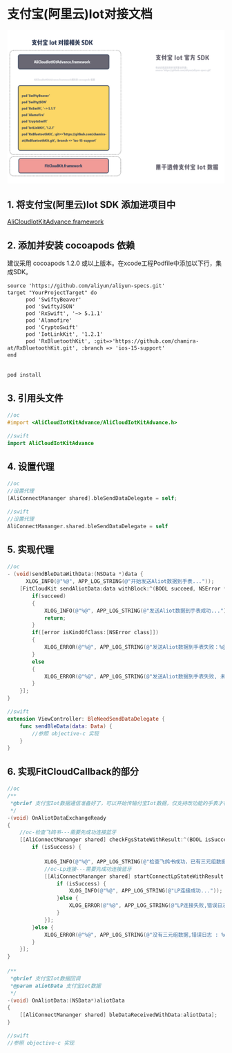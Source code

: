 # 支付宝(阿里云)Iot对接文档

![支付宝 Iot 对接相关 SDK](media/aliot.png)

## 1. 将支付宝(阿里云)Iot SDK 添加进项目中

[AliCloudIotKitAdvance.framework](AliCloudIotKitAdvance.framework)

## 2. 添加并安装 cocoapods 依赖

建议采用 cocoapods 1.2.0 或以上版本。在xcode工程Podfile中添加以下行，集成SDK。

```
source 'https://github.com/aliyun/aliyun-specs.git'
target "YourProjectTarget" do
      pod 'SwiftyBeaver'
      pod 'SwiftyJSON'
      pod 'RxSwift', '~> 5.1.1'
      pod 'Alamofire'
      pod 'CryptoSwift'
      pod 'IotLinkKit', '1.2.1'
      pod 'RxBluetoothKit', :git=>'https://github.com/chamira-at/RxBluetoothKit.git', :branch => 'ios-15-support'
end
        
```

```
pod install

```

## 3. 引用头文件

```objective-c
//oc
#import <AliCloudIotKitAdvance/AliCloudIotKitAdvance.h>

```

```swift
//swift
import AliCloudIotKitAdvance
```

## 4. 设置代理

```objective-c
//oc
//设置代理
[AliConnectMananger shared].bleSendDataDelegate = self;

```

```swift
//swift
//设置代理
AliConnectMananger.shared.bleSendDataDelegate = self

```

## 5. 实现代理


```objective-c
//oc
- (void)sendBleDataWithData:(NSData *)data {
      XLOG_INFO(@"%@", APP_LOG_STRING(@"开始发送Aliot数据到手表..."));
    [FitCloudKit sendAliotData:data withBlock:^(BOOL succeed, NSError *error) {
        if(succeed)
        {
            XLOG_INFO(@"%@", APP_LOG_STRING(@"发送Aliot数据到手表成功..."));
            return;
        }
        if([error isKindOfClass:[NSError class]])
        {
            XLOG_ERROR(@"%@", APP_LOG_STRING(@"发送Aliot数据到手表失败：%@...", [error localizedDescription]));
        }
        else
        {
            XLOG_ERROR(@"%@", APP_LOG_STRING(@"发送Aliot数据到手表失败, 未知错误..."));
        }
    }];
}

```

```swift
//swift
extension ViewController: BleNeedSendDataDelegate {
    func sendBleData(data: Data) {
        //参照 objective-c 实现
    } 
}

```

## 6. 实现FitCloudCallback的部分

```objective-c
//oc
/**
 *@brief 支付宝Iot数据通信准备好了，可以开始传输付宝Iot数据，仅支持改功能的手表才有该回调
 */
-(void) OnAliotDataExchangeReady
{
    //oc-检查飞鸽书---需要先成功连接蓝牙
    [[AliConnectMananger shared] checkFgsStateWithResult:^(BOOL isSuccess, NSDictionary* data) {
        if (isSuccess) {
            
            XLOG_INFO(@"%@", APP_LOG_STRING(@"检查飞鸽书成功，已有三元组数据..."));
            //oc-Lp连接---需要先成功连接蓝牙
            [[AliConnectMananger shared] startConnectLpStateWithResult:^(BOOL isSuccess, NSDictionary* data) {
                if (isSuccess) {
                    XLOG_INFO(@"%@", APP_LOG_STRING(@"LP连接成功..."));
                }else {
                    XLOG_ERROR(@"%@", APP_LOG_STRING(@"LP连接失败,错误日志 : %@...", data[@"msg"]));
                }
            }];
        }else {
            XLOG_ERROR(@"%@", APP_LOG_STRING(@"没有三元组数据,错误日志 : %@...", data[@"msg"]));
        }
    }];
}

/**
 *@brief 支付宝Iot数据回调
 *@param aliotData 支付宝Iot数据
 */
-(void) OnAliotData:(NSData*)aliotData
{
    [[AliConnectMananger shared] bleDataReceivedWithData:aliotData];
}

```

```swift
//swift
//参照 objective-c 实现

```